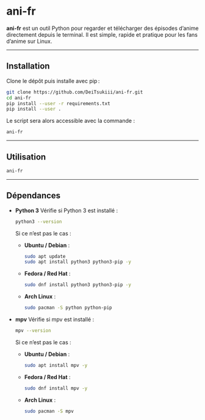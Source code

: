 # ani-fr

**ani-fr** est un outil Python pour regarder et télécharger des épisodes d’anime directement depuis le terminal. Il est simple, rapide et pratique pour les fans d’anime sur Linux.

---

## Installation

Clone le dépôt puis installe avec pip :

```bash
git clone https://github.com/DeiTsukiii/ani-fr.git
cd ani-fr
pip install --user -r requirements.txt
pip install --user .
```

Le script sera alors accessible avec la commande :

```bash
ani-fr
```

---

## Utilisation

```bash
ani-fr
```

---

## Dépendances

* **Python 3**
  Vérifie si Python 3 est installé :

  ```bash
  python3 --version
  ```

  Si ce n’est pas le cas :

  * **Ubuntu / Debian** :

    ```bash
    sudo apt update
    sudo apt install python3 python3-pip -y
    ```
  * **Fedora / Red Hat** :

    ```bash
    sudo dnf install python3 python3-pip -y
    ```
  * **Arch Linux** :

    ```bash
    sudo pacman -S python python-pip
    ```

* **mpv**
  Vérifie si mpv est installé :

  ```bash
  mpv --version
  ```

  Si ce n’est pas le cas :

  * **Ubuntu / Debian** :

    ```bash
    sudo apt install mpv -y
    ```
  * **Fedora / Red Hat** :

    ```bash
    sudo dnf install mpv -y
    ```
  * **Arch Linux** :

    ```bash
    sudo pacman -S mpv
    ```
